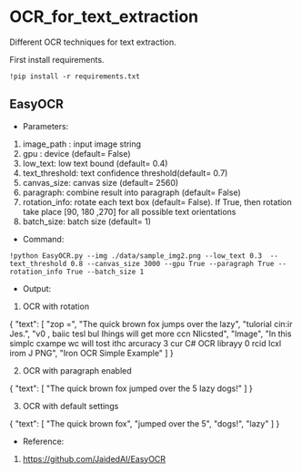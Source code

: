 # OCR_for_text_extraction
Different OCR techniques for text extraction.

First install requirements.
```
!pip install -r requirements.txt
```
## EasyOCR

* Parameters:
1. image_path : input image string
2. gpu : device (default= False)
3. low_text: low text bound (default= 0.4)
4. text_threshold: text confidence threshold(default= 0.7)
5. canvas_size: canvas size (default= 2560)
6. paragraph: combine result into paragraph (default= False)
7. rotation_info: rotate each text box (default= False). If True, then rotation take place [90, 180 ,270] for all possible text orientations
8. batch_size: batch size (default= 1)

* Command:
```
!python EasyOCR.py --img ./data/sample_img2.png --low_text 0.3  --text_threshold 0.8 --canvas_size 3000 --gpu True --paragraph True --rotation_info True --batch_size 1
``` 

* Output:
1. OCR with rotation

{
  "text": [
    "zop =",
    "The quick brown fox jumps over the lazy",
    "tulorial cin:ir Jes.",
    "v0 , baiic tesl bul Ihings will get more ccn Nlicsted",
    "Image",
    "In this simplc cxampe wc will tost ithc arcuracy 3 cur C# OCR librayy 0 rcid Icxl irom J PNG",
    "Iron OCR Simple Example"
  ]
}

2. OCR with paragraph enabled

{
  "text": [
    "The quick brown fox jumped over the 5 Iazy dogs!"
  ]
}

3. OCR with default settings

{
  "text": [
    "The quick brown fox",
    "jumped over the 5",
    "dogs!",
    "lazy"
  ]
}

* Reference:
1. https://github.com/JaidedAI/EasyOCR